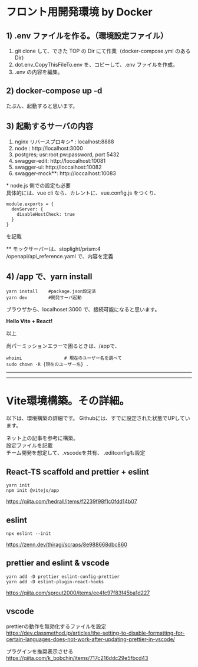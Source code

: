 # フロント用開発環境 by Docker

## 1) .env ファイルを作る。（環境設定ファイル）

1. git clone して、できた TOP の Dir にて作業（docker-compose.yml のある Dir)
1. dot.env_CopyThisFileTo.env を、コピーして、.env ファイルを作成。
1. .env の内容を編集。

## 2) docker-compose up -d

たぶん、起動すると思います。

## 3) 起動するサーバの内容

1. nginx リバースプロキシ* : localhost:8888
1. node : http://localhost:3000
1. postgres; usr:root pw:password, port 5432
1. swagger-edit: http://loccalhost:10081
1. swagger-ui: http://loccalhost:10082
1. swagger-mock**: http://loccalhost:10083

\* node.js 側での設定も必要  
  具体的には、vue cli なら、カレントに、vue.config.js をつくり、
```shell
module.exports = {
  devServer: {
    disableHostCheck: true
  }
}
```

を記載

**
モックサーバーは、stoplight/prism:4  
/openapi/api_reference.yaml で、内容を定義

## 4)  /app で、yarn install
```shell
yarn install    #package.json設定済
yarn dev        #開発サーバ起動
```

ブラウザから、localhoset:3000 で、接続可能になると思います。  
  
**Hello Vite + React!**
  
  
  以上

  尚パーミッションエラーで困るときは、/appで、
  ```
  whoimi                # 現在のユーザー名を調べて
  sudo chown -R {現在のユーザー名} .
  ```


---

---
# Vite環境構築。その詳細。
以下は、環境構築の詳細です。
Githubには、すでに設定された状態でUPしています。  

ネット上の記事を参考に構築。  
設定ファイルを記載  
チーム開発を想定して、.vscodeを共有、
.editconfigも設定

## React-TS scaffold and prettier + eslint
```shell
yarn init
npm init @vitejs/app
```
https://qiita.com/hedrall/items/f2239f98f1c0fdd14b07

## eslint
```shell
npx eslint --init
```
https://zenn.dev/thiragi/scraps/8e988668dbc860

## prettier and eslint & vscode
```shell
yarn add -D prettier eslint-config-prettier
yarn add -D eslint-plugin-react-hooks
````
https://qiita.com/sprout2000/items/ee4fc97f83f45ba1d227

## vscode
prettierの動作を無効化するファイルを設定
https://dev.classmethod.jp/articles/the-setting-to-disable-formatting-for-certain-languages-does-not-work-after-updating-prettier-in-vscode/

プラグインを推奨表示させる
https://qiita.com/k_bobchin/items/717c216ddc29e5fbcd43
